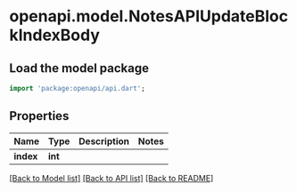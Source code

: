 # openapi.model.NotesAPIUpdateBlockIndexBody

## Load the model package
```dart
import 'package:openapi/api.dart';
```

## Properties
Name | Type | Description | Notes
------------ | ------------- | ------------- | -------------
**index** | **int** |  | 

[[Back to Model list]](../README.md#documentation-for-models) [[Back to API list]](../README.md#documentation-for-api-endpoints) [[Back to README]](../README.md)


